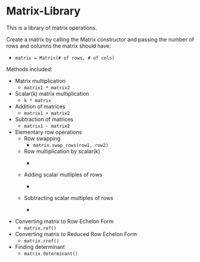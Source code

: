 # Matrix-Library
This is a library of matrix operations.

Create a matrix by calling the Matrix constructor and passing the number of rows and columns the matrix should have:
  - ```matrix = Matrix(# of rows, # of cols)```

Methods included:
  - Matrix multiplication
      - ```matrix1 * matrix2```
  - Scalar(k) matrix multiplication
      - ```k * matrix```
  - Addition of matrices
      - ```matrix1 + matrix2```
  - Subtraction of matrices
      - ```matrix1 - matrix2```
  - Elementary row operations
      - Row swapping
          - ```matrix.swap_rows(row1, row2)```
      - Row multiplication by scalar(k)
          - ```matrix.scale_row(row, k)
      - Adding scalar mutliples of rows
          - ```matrix.add_rows(row1, row2, k)
      - Subtracting scalar multiples of rows
          - ```matrix.sub_rows(row1, row2, k)
  - Converting matrix to Row Echelon Form
      - ```matrix.ref()```
  - Converting matrix to Reduced Row Echelon Form
      - ```matrix.rref()```
  - Finding determinant
      - ```matrix.determinant()```
